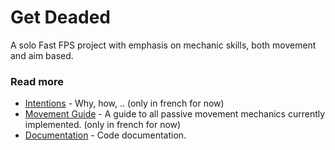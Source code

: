 # Get Deaded

A solo Fast FPS project with emphasis on mechanic skills, both movement and aim based.

### Read more
- [Intentions](notes/Intentions.md) - Why, how, .. (only in french for now)
- [Movement Guide](https://docs.google.com/document/d/1-2ghNz4_-XHJDjSSlxOy5r2pne64WPAVzMsHn9SYILI/edit?usp=sharing) - A guide to all passive movement mechanics currently implemented. (only in french for now)
- [Documentation](script/scripts_doc.md) - Code documentation.